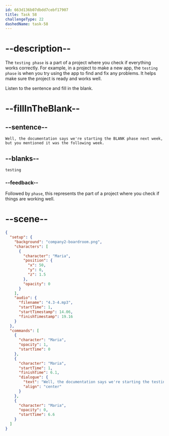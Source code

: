 ```yaml
---
id: 663d136b07dbdd7cebf17907
title: Task 58
challengeType: 22
dashedName: task-58
---
```


<!-- (Audio) Maria: Well, the documentation says we're starting the testing phase next week, but you mentioned it was the following week. -->

# --description--

The `testing phase` is a part of a project where you check if everything works correctly. For example, in a project to make a new app, the `testing phase` is when you try using the app to find and fix any problems. It helps make sure the project is ready and works well.

Listen to the sentence and fill in the blank.

# --fillInTheBlank--

## --sentence--

`Well, the documentation says we're starting the BLANK phase next week, but you mentioned it was the following week.`

## --blanks--

`testing`

### --feedback--

Followed by `phase`, this represents the part of a project where you check if things are working well.

# --scene--

```json
{
  "setup": {
    "background": "company2-boardroom.png",
    "characters": [
      {
        "character": "Maria",
        "position": {
          "x": 50,
          "y": 0,
          "z": 1.5
        },
        "opacity": 0
      }
    ],
    "audio": {
      "filename": "4.3-4.mp3",
      "startTime": 1,
      "startTimestamp": 14.06,
      "finishTimestamp": 19.16
    }
  },
  "commands": [
    {
      "character": "Maria",
      "opacity": 1,
      "startTime": 0
    },
    {
      "character": "Maria",
      "startTime": 1,
      "finishTime": 6.1,
      "dialogue": {
        "text": "Well, the documentation says we're starting the testing phase next week, but you mentioned it was the following week.",
        "align": "center"
      }
    },
    {
      "character": "Maria",
      "opacity": 0,
      "startTime": 6.6
    }
  ]
}
```
